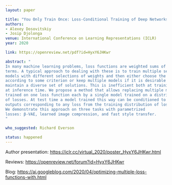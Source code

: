 ```yaml
---
layout: paper

title: "You Only Train Once: Loss-Conditional Training of Deep Networks"
authors:
- Alexey Dosovitskiy
- Josip Djolonga
venue: International Conference on Learning Representations (ICLR)
year: 2020

link: https://openreview.net/pdf?id=HyxY6JHKwr

abstract: "
In many machine learning problems, loss functions are weighted sums of several
terms. A typical approach to dealing with these is to train multiple separate
models with different selections of weights and then either choose the best one
according to some criterion or keep multiple models if it is desirable to 
maintain a diverse set of solutions. This is inefficient both at training and 
at inference time. We propose a method that allows replacing multiple models 
trained on one loss function each by a single model trained on a distribution 
of losses. At test time a model trained this way can be conditioned to generate
outputs corresponding to any loss from the training distribution of losses.
We demonstrate this approach on three tasks with parametrized 
losses: β-VAE, learned image compression, and fast style transfer.
"

who_suggested: Richard Everson

status: happened
---
```


Author presentation: <https://iclr.cc/virtual_2020/poster_HyxY6JHKwr.html>

Reviews: <https://openreview.net/forum?id=HyxY6JHKwr>

Blog: <https://ai.googleblog.com/2020/04/optimizing-multiple-loss-functions-with.html>
